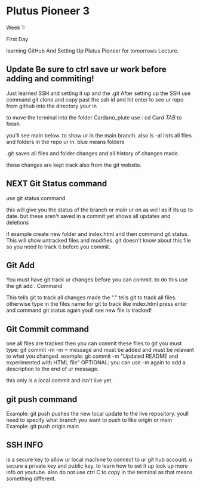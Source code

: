 # Plutus Pioneer 3

Week 1: 

First Day

learning GitHub And Setting Up Plutus Pioneer for tomorrows Lecture. 


## Update Be sure to ctrl save ur work before adding and commiting!

Just learned SSH and setting it up and the .git
After setting up the SSH use command git clone and copy past the ssh id and hit enter to see ur repo from github into the directory your in

to move the terminal into the folder Cardano_plute use : cd Card *TAB* to finish

you'll see main below. to show ur in the main branch. 
also ls -al lists all files and folders in the repo ur in. blue means folders

.git saves all files and folder changes and all history of changes made.

these changes are kept track also from the git website.

## NEXT Git Status command

use git status command

this will give you the status of the branch or main ur on as well as if its up to date. 
but these aren't saved in a commit yet shows all updates and deletions

if example create new folder and index.html and then command git status. This will show untracked files and modifies. 
git doesn't know about this file so you need to track it before you commit. 

## Git Add

You must have git track ur changes before you can commit. 
to do this use the
git add .  Command

This tells git to track all changes made
the "." tells git to track all files.
otherwise type in the files name for git to track like index.html
press enter and command git status again youll see new file is tracked!


## Git Commit command

one all files are tracked then you can commit these files to git
you must type:
git commit -m
-m = message and must be added and must be relavant to what you changed. 
example: git commit -m "Updated README and experimented with HTML file" 
OPTIONAL: you can use -m again to add a description to the end of ur message.

this only is a local commit and isn't live yet.

## git push command

Example: git push
pushes the new local update to the live repository.
youll need to specify what branch you want to push to like origin or main
Example: git push origin main
## SSH INFO

is a secure key to allow ur local machine to connect to ur git hub account. 
u secure a private key and public key.
to learn how to set it up look up more info on youtube. also do not use ctrl C to copy in the terminal as  that means something different.
